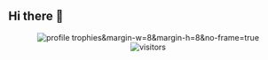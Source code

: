 ## Hi there 👋

<!--
**varunshihara/varunshihara** is a ✨ _special_ ✨ repository because its `README.md` (this file) appears on your GitHub profile.

Here are some ideas to get you started:

- 🔭 I’m currently working on ...
- 🌱 I’m currently learning ...
- 👯 I’m looking to collaborate on ...
- 🤔 I’m looking for help with ...
- 💬 Ask me about ...
- 📫 How to reach me: ...
- 😄 Pronouns: ...
- ⚡ Fun fact: ...
-->

<div align="center">
  <img src="https://github-profile-trophy.vercel.app/?username=varunshihara&theme=onedark&column=3&row=3&count_private=true" alt="profile trophies&margin-w=8&margin-h=8&no-frame=true" />
    <br />
  <img src="https://visitor-badge.laobi.icu/badge?page_id=varunshihara.varunshihara" alt="visitors">
</div>
